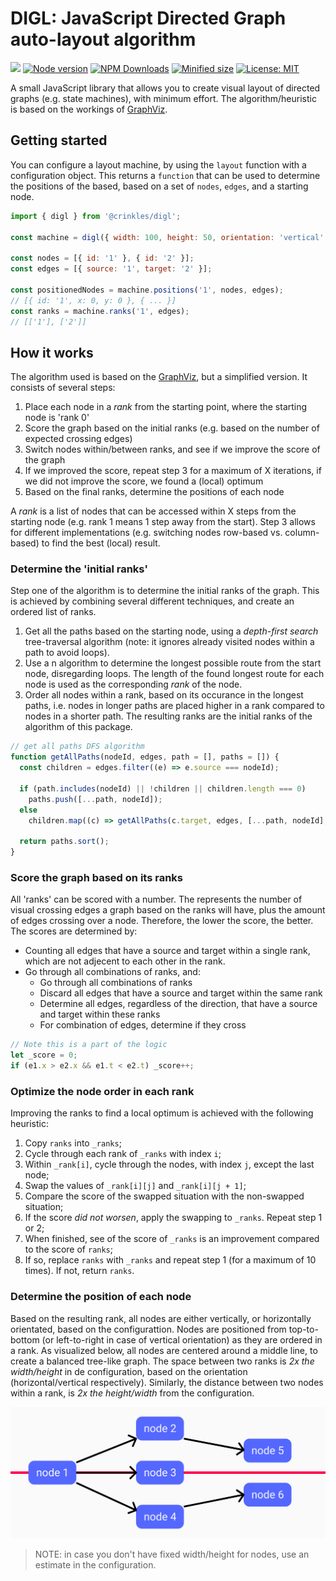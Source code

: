 # DIGL: JavaScript Directed Graph auto-layout algorithm

![](https://github.com/crinklesio/digl/workflows/test/badge.svg)
[![Node version](https://img.shields.io/npm/v/@crinkles/digl.svg?style=flat)](https://www.npmjs.com/package/@crinkles/digl)
[![NPM Downloads](https://img.shields.io/npm/dm/@crinkles/digl.svg?style=flat)](https://www.npmjs.com/package/@crinkles/digl)
[![Minified size](https://img.shields.io/bundlephobia/min/@crinkles/digl?label=minified)](https://www.npmjs.com/package/@crinkles/digl)
[![License: MIT](https://img.shields.io/badge/License-MIT-yellow.svg)](https://opensource.org/licenses/MIT)

A small JavaScript library that allows you to create visual layout of directed graphs (e.g. state machines), with minimum effort. The algorithm/heuristic is based on the workings of [GraphViz](https://www.graphviz.org/Documentation/TSE93.pdf).

## Getting started

You can configure a layout machine, by using the `layout` function with a configuration object. This returns a `function` that can be used to determine the positions of the based, based on a set of `nodes`, `edges`, and a starting node.

```js
import { digl } from '@crinkles/digl';

const machine = digl({ width: 100, height: 50, orientation: 'vertical' });

const nodes = [{ id: '1' }, { id: '2' }];
const edges = [{ source: '1', target: '2' }];

const positionedNodes = machine.positions('1', nodes, edges);
// [{ id: '1', x: 0, y: 0 }, { ... }]
const ranks = machine.ranks('1', edges);
// [['1'], ['2']]
```

## How it works

The algorithm used is based on the [GraphViz](https://www.graphviz.org/Documentation/TSE93.pdf), but a simplified version. It consists of several steps:

1. Place each node in a _rank_ from the starting point, where the starting node is 'rank 0'
2. Score the graph based on the initial ranks (e.g. based on the number of expected crossing edges)
3. Switch nodes within/between ranks, and see if we improve the score of the graph
4. If we improved the score, repeat step 3 for a maximum of X iterations, if we did not improve the score, we found a (local) optimum
5. Based on the final ranks, determine the positions of each node

A _rank_ is a list of nodes that can be accessed within X steps from the starting node (e.g. rank 1 means 1 step away from the start). Step 3 allows for different implementations (e.g. switching nodes row-based vs. column-based) to find the best (local) result.

### Determine the 'initial ranks'

Step one of the algorithm is to determine the initial ranks of the graph. This is achieved by combining several different techniques, and create an ordered list of ranks.

1. Get all the paths based on the starting node, using a _depth-first search_ tree-traversal algorithm (note: it ignores already visited nodes within a path to avoid loops).
2. Use a n algorithm to determine the longest possible route from the start node, disregarding loops. The length of the found longest route for each node is used as the corresponding _rank_ of the node.
3. Order all nodes within a rank, based on its occurance in the longest paths, i.e. nodes in longer paths are placed higher in a rank compared to nodes in a shorter path. The resulting ranks are the initial ranks of the algorithm of this package.

```js
// get all paths DFS algorithm
function getAllPaths(nodeId, edges, path = [], paths = []) {
  const children = edges.filter((e) => e.source === nodeId);

  if (path.includes(nodeId) || !children || children.length === 0)
    paths.push([...path, nodeId]);
  else
    children.map((c) => getAllPaths(c.target, edges, [...path, nodeId], paths));

  return paths.sort();
}
```

### Score the graph based on its ranks

All 'ranks' can be scored with a number. The represents the number of visual crossing edges a graph based on the ranks will have, plus the amount of edges crossing over a node. Therefore, the lower the score, the better. The scores are determined by:

- Counting all edges that have a source and target within a single rank, which are not adjecent to each other in the rank.
- Go through all combinations of ranks, and:
  - Go through all combinations of ranks
  - Discard all edges that have a source and target within the same rank
  - Determine all edges, regardless of the direction, that have a source and target within these ranks
  - For combination of edges, determine if they cross

```js
// Note this is a part of the logic
let _score = 0;
if (e1.x > e2.x && e1.t < e2.t) _score++;
```

### Optimize the node order in each rank

Improving the ranks to find a local optimum is achieved with the following heuristic:

1. Copy `ranks` into `_ranks`;
2. Cycle through each rank of `_ranks` with index `i`;
3. Within `_rank[i]`, cycle through the nodes, with index `j`, except the last node;
4. Swap the values of `_rank[i][j]` and `_rank[i][j + 1]`;
5. Compare the score of the swapped situation with the non-swapped situation;
6. If the score _did not worsen_, apply the swapping to `_ranks`. Repeat step 1 or 2;
7. When finished, see of the score of `_ranks` is an improvement compared to the score of `ranks`;
8. If so, replace `ranks` with `_ranks` and repeat step 1 (for a maximum of 10 times). If not, return `ranks`.

### Determine the position of each node

Based on the resulting rank, all nodes are either vertically, or horizontally orientated, based on the configurattion. Nodes are positioned from top-to-bottom (or left-to-right in case of vertical orientation) as they are ordered in a rank. As visualized below, all nodes are centered around a middle line, to create a balanced tree-like graph. The space between two ranks is _2x the width/height_ in de configuration, based on the orientation (horizontal/vertical respectively). Similarly, the distance between two nodes within a rank, is _2x the height/width_ from the configuration.

![](./img/positioning.png)

> NOTE: in case you don't have fixed width/height for nodes, use an estimate in the configuration.
